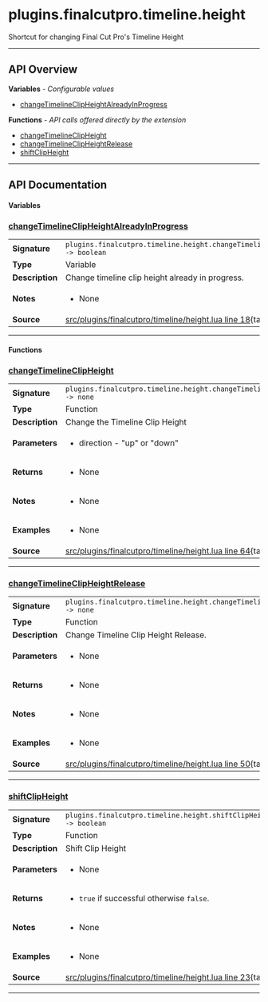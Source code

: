 # plugins.finalcutpro.timeline.height

Shortcut for changing Final Cut Pro's Timeline Height

---

## API Overview
**Variables** - _Configurable values_
 * [changeTimelineClipHeightAlreadyInProgress](#changetimelineclipheightalreadyinprogress)

**Functions** - _API calls offered directly by the extension_
 * [changeTimelineClipHeight](#changetimelineclipheight)
 * [changeTimelineClipHeightRelease](#changetimelineclipheightrelease)
 * [shiftClipHeight](#shiftclipheight)


---

## API Documentation

#### Variables


### [changeTimelineClipHeightAlreadyInProgress](#changetimelineclipheightalreadyinprogress)

|                                             |                                                                                     |
| --------------------------------------------|-------------------------------------------------------------------------------------|
| **Signature**                               | `plugins.finalcutpro.timeline.height.changeTimelineClipHeightAlreadyInProgress -> boolean`                                                                    |
| **Type**                                    | Variable                                                                     |
| **Description**                             | Change timeline clip height already in progress.                                                                     |
| **Notes**                                   | <ul><li>None</li></ul> |
| **Source**                                  | [src/plugins/finalcutpro/timeline/height.lua line 18](https://github.com/CommandPost/CommandPost/blob/develop/src/plugins/finalcutpro/timeline/height.lua#L18){target="_blank"} |

---

#### Functions


### [changeTimelineClipHeight](#changetimelineclipheight)

|                                             |                                                                                     |
| --------------------------------------------|-------------------------------------------------------------------------------------|
| **Signature**                               | `plugins.finalcutpro.timeline.height.changeTimelineClipHeight(direction) -> none`                                                                    |
| **Type**                                    | Function                                                                     |
| **Description**                             | Change the Timeline Clip Height                                                                     |
| **Parameters**                              | <ul><li>direction - "up" or "down"</li></ul> |
| **Returns**                                 | <ul><li>None</li></ul>          |
| **Notes**                                   | <ul><li>None</li></ul> |
| **Examples**                                | <ul><li>None</li></ul> |
| **Source**                                  | [src/plugins/finalcutpro/timeline/height.lua line 64](https://github.com/CommandPost/CommandPost/blob/develop/src/plugins/finalcutpro/timeline/height.lua#L64){target="_blank"} |

---


### [changeTimelineClipHeightRelease](#changetimelineclipheightrelease)

|                                             |                                                                                     |
| --------------------------------------------|-------------------------------------------------------------------------------------|
| **Signature**                               | `plugins.finalcutpro.timeline.height.changeTimelineClipHeightRelease() -> none`                                                                    |
| **Type**                                    | Function                                                                     |
| **Description**                             | Change Timeline Clip Height Release.                                                                     |
| **Parameters**                              | <ul><li>None</li></ul> |
| **Returns**                                 | <ul><li>None</li></ul>          |
| **Notes**                                   | <ul><li>None</li></ul> |
| **Examples**                                | <ul><li>None</li></ul> |
| **Source**                                  | [src/plugins/finalcutpro/timeline/height.lua line 50](https://github.com/CommandPost/CommandPost/blob/develop/src/plugins/finalcutpro/timeline/height.lua#L50){target="_blank"} |

---


### [shiftClipHeight](#shiftclipheight)

|                                             |                                                                                     |
| --------------------------------------------|-------------------------------------------------------------------------------------|
| **Signature**                               | `plugins.finalcutpro.timeline.height.shiftClipHeight(direction) -> boolean`                                                                    |
| **Type**                                    | Function                                                                     |
| **Description**                             | Shift Clip Height                                                                     |
| **Parameters**                              | <ul><li>None</li></ul> |
| **Returns**                                 | <ul><li>`true` if successful otherwise `false`.</li></ul>          |
| **Notes**                                   | <ul><li>None</li></ul> |
| **Examples**                                | <ul><li>None</li></ul> |
| **Source**                                  | [src/plugins/finalcutpro/timeline/height.lua line 23](https://github.com/CommandPost/CommandPost/blob/develop/src/plugins/finalcutpro/timeline/height.lua#L23){target="_blank"} |

---

